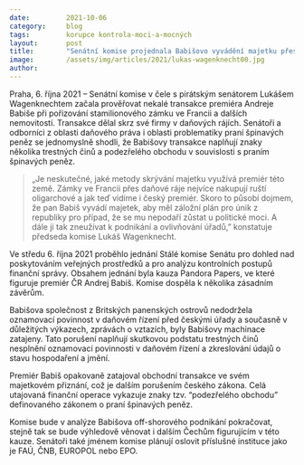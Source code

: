 ```yaml
---
date:         2021-10-06
category:     blog
tags:         korupce kontrola-moci-a-mocných
layout:       post
title:        "Senátní komise projednala Babišovo vyvádění majetku přes daňové ráje. Jeho jednání naplňuje skutkovou podstatu trestných činů"
image:        /assets/img/articles/2021/lukas-wagenknecht00.jpg
author:       
---
```


 

Praha, 6. října 2021 – Senátní komise v čele s pirátským senátorem Lukášem Wagenknechtem začala prověřovat nekalé transakce premiéra Andreje Babiše při pořizování stamilionového zámku ve Francii a dalších nemovitostí. Transakce dělal skrz své firmy v daňových rájích. Senátoři a odborníci z oblasti daňového práva i oblasti problematiky praní špinavých peněz se jednomyslně shodli, že Babišovy transakce naplňují znaky několika trestných činů a podezřelého obchodu v souvislosti s praním špinavých peněz. 

 

> „Je neskutečné, jaké metody skrývání majetku využívá premiér této země. Zámky ve Francii přes daňové ráje nejvíce nakupují ruští oligarchové a jak teď vidíme i český premiér. Skoro to působí dojmem, že pan Babiš vyvádí majetek, aby měl záložní plán pro únik z republiky pro případ, že se mu nepodaří zůstat u politické moci. A dále ji tak zneužívat k podnikání a ovlivňování úřadů,” konstatuje předseda komise Lukáš Wagenknecht.

 

Ve středu 6. října 2021 proběhlo jednání Stálé komise Senátu pro dohled nad poskytováním veřejných prostředků a pro analýzu kontrolních postupů finanční správy. Obsahem jednání byla kauza Pandora Papers, ve které figuruje premiér ČR Andrej Babiš. Komise dospěla k několika zásadním závěrům.  

 

Babišova společnost z Britských panenských ostrovů nedodržela oznamovací povinnost v daňovém řízení před českými úřady a současně v důležitých výkazech, zprávách o vztazích, byly Babišovy machinace zatajeny. Tato porušení naplňují skutkovou podstatu trestných činů nesplnění oznamovací povinnosti v daňovém řízení a zkreslování údajů o stavu hospodaření a jmění.

 

Premiér Babiš opakovaně zatajoval obchodní transakce ve svém majetkovém přiznání, což je dalším porušením českého zákona. Celá utajovaná finanční operace vykazuje znaky tzv. “podezřelého obchodu” definovaného zákonem o praní špinavých peněz. 

 

Komise bude v analýze Babišova off-shorového podnikání pokračovat, stejně tak se bude výhledově věnovat i dalším Čechům figurujícím v této kauze. Senátoři také jménem komise plánují oslovit příslušné instituce jako je FAÚ, ČNB, EUROPOL nebo EPO.
